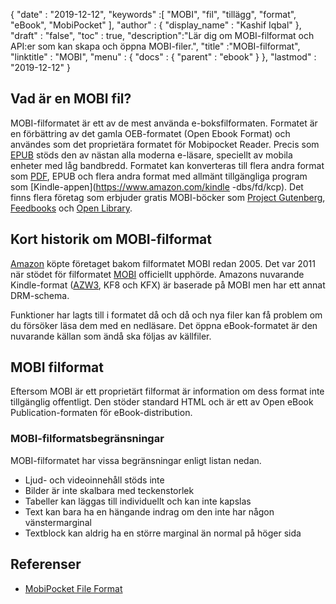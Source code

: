 {
  "date" : "2019-12-12",
  "keywords" :[ "MOBI", "fil", "tillägg", "format", "eBook", "MobiPocket" ],
  "author" : {
    "display_name" : "Kashif Iqbal"
},
  "draft" : "false",
  "toc" : true,
  "description":"Lär dig om MOBI-filformat och API:er som kan skapa och öppna MOBI-filer.",
  "title" :"MOBI-filformat",
  "linktitle" : "MOBI",
  "menu" : {
    "docs" : {
      "parent" : "ebook"
}
},
  "lastmod" : "2019-12-12"
}

## Vad är en MOBI fil?

MOBI-filformatet är ett av de mest använda e-boksfilformaten. Formatet är en förbättring av det gamla OEB-formatet (Open Ebook Format) och användes som det proprietära formatet för Mobipocket Reader. Precis som [EPUB](/sv/ebook/epub/) stöds den av nästan alla moderna e-läsare, speciellt av mobila enheter med låg bandbredd. Formatet kan konverteras till flera andra format som [PDF](/sv/pdf/), EPUB och flera andra format med allmänt tillgängliga program som [Kindle-appen](https://www.amazon.com/kindle -dbs/fd/kcp). Det finns flera företag som erbjuder gratis MOBI-böcker som [Project Gutenberg](https://www.gutenberg.org/), [Feedbooks](http://www.feedbooks.com/) och [Open Library]( https://openlibrary.org/).

## Kort historik om MOBI-filformat

[Amazon](https://www.amazon.com) köpte företaget bakom filformatet MOBI redan 2005. Det var 2011 när stödet för filformatet [MOBI](/sv/ebook/mobi/) officiellt upphörde. Amazons nuvarande Kindle-format ([AZW3](/sv/ebook/azw3/), KF8 och KFX) är baserade på MOBI men har ett annat DRM-schema.

Funktioner har lagts till i formatet då och då och nya filer kan få problem om du försöker läsa dem med en nedläsare. Det öppna eBook-formatet är den nuvarande källan som ändå ska följas av källfiler.

## MOBI filformat

Eftersom MOBI är ett proprietärt filformat är information om dess format inte tillgänglig offentligt. Den stöder standard HTML och är ett av Open eBook Publication-formaten för eBook-distribution.

### MOBI-filformatsbegränsningar

MOBI-filformatet har vissa begränsningar enligt listan nedan.

* Ljud- och videoinnehåll stöds inte
* Bilder är inte skalbara med teckenstorlek
* Tabeller kan läggas till individuellt och kan inte kapslas
* Text kan bara ha en hängande indrag om den inte har någon vänstermarginal
* Textblock kan aldrig ha en större marginal än normal på höger sida

## Referenser

* [MobiPocket File Format](https://web.archive.org/web/20160414103204/http://www.mobipocket.com/dev/article.asp?BaseFolder#prcgen&File#mobiformat.htm)

